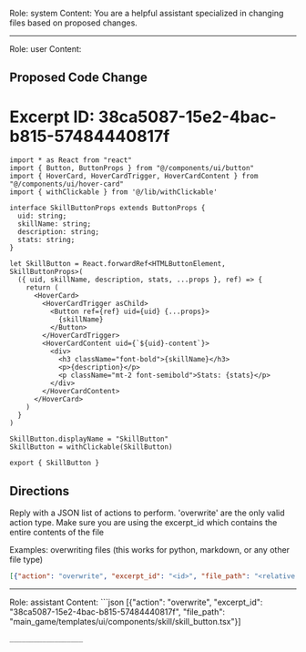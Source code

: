 Role: system
Content: You are a helpful assistant specialized in changing files based on proposed changes.
__________________
Role: user
Content: 
## Proposed Code Change
# Excerpt ID: 38ca5087-15e2-4bac-b815-57484440817f
```main_game/templates/ui/components/skill/skill_button.tsx
import * as React from "react"
import { Button, ButtonProps } from "@/components/ui/button"
import { HoverCard, HoverCardTrigger, HoverCardContent } from "@/components/ui/hover-card"
import { withClickable } from '@/lib/withClickable'

interface SkillButtonProps extends ButtonProps {
  uid: string;
  skillName: string;
  description: string;
  stats: string;
}

let SkillButton = React.forwardRef<HTMLButtonElement, SkillButtonProps>(
  ({ uid, skillName, description, stats, ...props }, ref) => {
    return (
      <HoverCard>
        <HoverCardTrigger asChild>
          <Button ref={ref} uid={uid} {...props}>
            {skillName}
          </Button>
        </HoverCardTrigger>
        <HoverCardContent uid={`${uid}-content`}>
          <div>
            <h3 className="font-bold">{skillName}</h3>
            <p>{description}</p>
            <p className="mt-2 font-semibold">Stats: {stats}</p>
          </div>
        </HoverCardContent>
      </HoverCard>
    )
  }
)

SkillButton.displayName = "SkillButton"
SkillButton = withClickable(SkillButton)

export { SkillButton }
```

## Directions
Reply with a JSON list of actions to perform. 'overwrite' are the only valid action type. 
Make sure you are using the excerpt_id which contains the entire contents of the file

Examples:
overwriting files (this works for python, markdown, or any other file type)
```json output_example1
[{"action": "overwrite", "excerpt_id": "<id>", "file_path": "<relative file path>"}]
```

__________________
Role: assistant
Content: ```json
[{"action": "overwrite", "excerpt_id": "38ca5087-15e2-4bac-b815-57484440817f", "file_path": "main_game/templates/ui/components/skill/skill_button.tsx"}]
```
__________________
